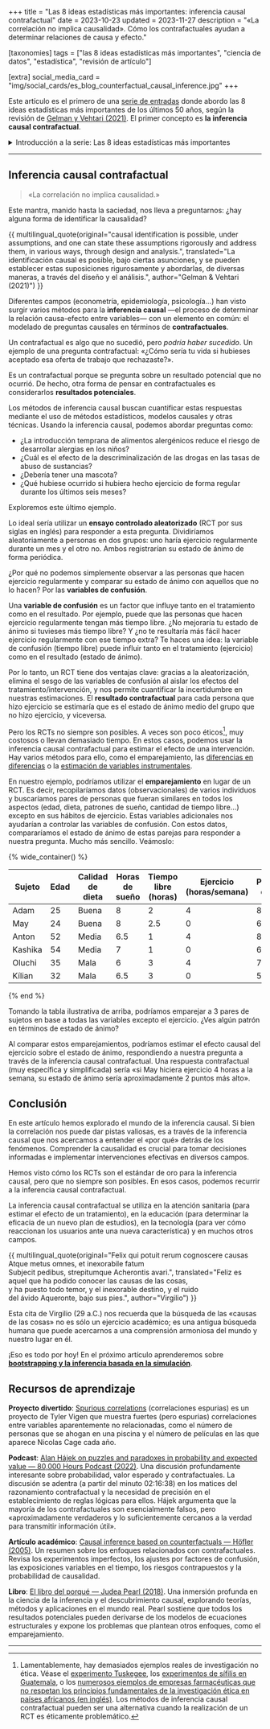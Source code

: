 +++
title = "Las 8 ideas estadísticas más importantes: inferencia causal contrafactual"
date = 2023-10-23
updated = 2023-11-27
description = "«La correlación no implica causalidad». Cómo los contrafactuales ayudan a determinar relaciones de causa y efecto."

[taxonomies]
tags = ["las 8 ideas estadísticas más importantes", "ciencia de datos", "estadística", "revisión de artículo"]

[extra]
social_media_card = "img/social_cards/es_blog_counterfactual_causal_inference.jpg"
+++

Este artículo es el primero de una [serie de entradas](/es/tags/las-8-ideas-estadisticas-mas-importantes/) donde abordo las 8 ideas estadísticas más importantes de los últimos 50 años, según la revisión de [Gelman y Vehtari (2021)](https://arxiv.org/abs/2012.00174). El primer concepto es **la inferencia causal contrafactual**.

<details>
  <summary>Introducción a la serie: Las 8 ideas estadísticas más importantes</summary>
  <p>Los últimos 50 años han visto avances significativos en el campo de la estadística, moldeando la forma de entender y analizar datos. <a href="https://arxiv.org/abs/2012.00174">Gelman y Vehtari (2021)</a> revisaron las 8 ideas más importantes en estadísticas de los últimos 50 años.</p>

   <p>Sentía curiosidad por las ocho ideas, así que decidí escribir sobre ellas para profundizar mi comprensión. Espero que a alguien más le resulte útil.</p>
</details>

---

## Inferencia causal contrafactual

> «La correlación no implica causalidad.»

Este mantra, manido hasta la saciedad, nos lleva a preguntarnos: ¿hay alguna forma de identificar la causalidad?

{{ multilingual_quote(original="causal identification is possible, under assumptions, and one can state these assumptions rigorously and address them, in various ways, through design and analysis.", translated="La identificación causal es posible, bajo ciertas asunciones, y se pueden establecer estas suposiciones rigurosamente y abordarlas, de diversas maneras, a través del diseño y el análisis.", author="Gelman & Vehtari (2021)") }}

Diferentes campos (econometría, epidemiología, psicología…) han visto surgir varios métodos para la **inferencia causal** —el proceso de determinar la relación causa-efecto entre variables— con un elemento en común: el modelado de preguntas causales en términos de **contrafactuales**.

Un contrafactual es algo que no sucedió, pero *podría haber sucedido*. Un ejemplo de una pregunta contrafactual: «¿Cómo sería tu vida si hubieses aceptado esa oferta de trabajo que rechazaste?».

Es un contrafactual porque se pregunta sobre un resultado potencial que no ocurrió. De hecho, otra forma de pensar en contrafactuales es considerarlos **resultados potenciales**.

Los métodos de inferencia causal buscan cuantificar estas respuestas mediante el uso de métodos estadísticos, modelos causales y otras técnicas. Usando la inferencia causal, podemos abordar preguntas como:

- ¿La introducción temprana de alimentos alergénicos reduce el riesgo de desarrollar alergias en los niños?
- ¿Cuál es el efecto de la descriminalización de las drogas en las tasas de abuso de sustancias?
- ¿Debería tener una mascota?
- ¿Qué hubiese ocurrido si hubiera hecho ejercicio de forma regular durante los últimos seis meses?

Exploremos este último ejemplo.

Lo ideal sería utilizar un **ensayo controlado aleatorizado** (RCT por sus siglas en inglés) para responder a esta pregunta. Dividiríamos aleatoriamente a personas en dos grupos: uno haría ejercicio regularmente durante un mes y el otro no. Ambos registrarían su estado de ánimo de forma periódica.

¿Por qué no podemos simplemente observar a las personas que hacen ejercicio regularmente y comparar su estado de ánimo con aquellos que no lo hacen? Por las **variables de confusión**.

Una **variable de confusión** es un factor que influye tanto en el tratamiento como en el resultado. Por ejemplo, puede que las personas que hacen ejercicio regularmente tengan más tiempo libre. ¿No mejoraría tu estado de ánimo si tuvieses más tiempo libre? Y ¿no te resultaría más fácil hacer ejercicio regularmente con ese tiempo extra? Te haces una idea: la variable de confusión (tiempo libre) puede influir tanto en el tratamiento (ejercicio) como en el resultado (estado de ánimo).

Por lo tanto, un RCT tiene dos ventajas clave: gracias a la aleatorización, elimina el sesgo de las variables de confusión al aislar los efectos del tratamiento/intervención, y nos permite cuantificar la incertidumbre en nuestras estimaciones. El **resultado contrafactual** para cada persona que hizo ejercicio se estimaría que es el estado de ánimo medio del grupo que no hizo ejercicio, y viceversa.

Pero los RCTs no siempre son posibles. A veces son poco éticos[^1], muy costosos o llevan demasiado tiempo. En estos casos, podemos usar la inferencia causal contrafactual para estimar el efecto de una intervención. Hay varios métodos para ello, como el emparejamiento, las [diferencias en diferencias](https://es.wikipedia.org/wiki/Diferencias_en_diferencias) o la [estimación de variables instrumentales](https://es.wikipedia.org/wiki/Variable_instrumental).

En nuestro ejemplo, podríamos utilizar el **emparejamiento** en lugar de un RCT. Es decir, recopilaríamos datos (observacionales) de varios individuos y buscaríamos pares de personas que fueran similares en todos los aspectos (edad, dieta, patrones de sueño, cantidad de tiempo libre…) excepto en sus hábitos de ejercicio. Estas variables adicionales nos ayudarían a controlar las variables de confusión. Con estos datos, compararíamos el estado de ánimo de estas parejas para responder a nuestra pregunta. Mucho más sencillo. Veámoslo:

{% wide_container() %}

| Sujeto   | Edad | Calidad de dieta | Horas de sueño | Tiempo libre (horas) | Ejercicio (horas/semana) | Puntuación de ánimo |
|----------|------|------------------|----------------|----------------------|--------------------------|---------------------|
| Adam     | 25   | Buena            | 8              | 2                    | 4                        | 8                   |
| May      | 24   | Buena            | 8              | 2.5                  | 0                        | 6                   |
| Anton    | 52   | Media            | 6.5            | 1                    | 4                        | 8                   |
| Kashika  | 54   | Media            | 7              | 1                    | 0                        | 6                   |
| Oluchi   | 35   | Mala             | 6              | 3                    | 4                        | 7                   |
| Kílian   | 32   | Mala             | 6.5            | 3                    | 0                        | 5                   |

{% end %}

Tomando la tabla ilustrativa de arriba, podríamos emparejar a 3 pares de sujetos en base a todas las variables excepto el ejercicio. ¿Ves algún patrón en términos de estado de ánimo?

Al comparar estos emparejamientos, podríamos estimar el efecto causal del ejercicio sobre el estado de ánimo, respondiendo a nuestra pregunta a través de la inferencia causal contrafactual. Una respuesta contrafactual (muy específica y simplificada) sería «si May hiciera ejercicio 4 horas a la semana, su estado de ánimo sería aproximadamente 2 puntos más alto».

## Conclusión

En este artículo hemos explorado el mundo de la inferencia causal. Si bien la correlación nos puede dar pistas valiosas, es a través de la inferencia causal que nos acercamos a entender el «por qué» detrás de los fenómenos. Comprender la causalidad es crucial para tomar decisiones informadas e implementar intervenciones efectivas en diversos campos.

Hemos visto cómo los RCTs son el estándar de oro para la inferencia causal, pero que no siempre son posibles. En esos casos, podemos recurrir a la inferencia causal contrafactual.

La inferencia causal contrafactual se utiliza en la atención sanitaria (para estimar el efecto de un tratamiento), en la educación (para determinar la eficacia de un nuevo plan de estudios), en la tecnología (para ver cómo reaccionan los usuarios ante una nueva característica) y en muchos otros campos.

{{ multilingual_quote(original="Felix qui potuit rerum cognoscere causas<br>
    Atque metus omnes, et inexorabile fatum<br>
    Subjecit pedibus, strepitumque Acherontis avari.", translated="Feliz es aquel que ha podido conocer las causas de las cosas,<br>
    y ha puesto todo temor, y el inexorable destino, y el ruido<br>
    del ávido Aqueronte, bajo sus pies.", author="Virgilio") }}

Esta cita de Virgilio (29 a.C.) nos recuerda que la búsqueda de las «causas de las cosas» no es sólo un ejercicio académico; es una antigua búsqueda humana que puede acercarnos a una comprensión armoniosa del mundo y nuestro lugar en él.

¡Eso es todo por hoy! En el próximo artículo aprenderemos sobre **[bootstrapping y la inferencia basada en la simulación](/es/blog/bootstrapping-and-simulation-based-inference/)**.

## Recursos de aprendizaje

**Proyecto divertido**: [Spurious correlations](https://tylervigen.com/spurious-correlations) (correlaciones espurias) es un proyecto de Tyler Vigen que muestra fuertes (pero espurias) correlaciones entre variables aparentemente no relacionadas, como el número de personas que se ahogan en una piscina y el número de películas en las que aparece Nicolas Cage cada año.

**Podcast**: [Alan Hájek on puzzles and paradoxes in probability and expected value — 80,000 Hours Podcast (2022)](https://80000hours.org/podcast/episodes/alan-hajek-probability-expected-value/#counterfactuals-021638). Una discusión profundamente interesante sobre probabilidad, valor esperado y contrafactuales. La discusión se adentra (a partir del minuto 02:16:38) en los matices del razonamiento contrafactual y la necesidad de precisión en el establecimiento de reglas lógicas para ellos. Hájek argumenta que la mayoría de los contrafactuales son esencialmente falsos, pero «aproximadamente verdaderos y lo suficientemente cercanos a la verdad para transmitir información útil».

**Artículo académico**: [Causal inference based on counterfactuals — Höfler (2005)](https://doi.org/10.1186/1471-2288-5-28). Un resumen sobre los enfoques relacionados con contrafactuales. Revisa los experimentos imperfectos, los ajustes por factores de confusión, las exposiciones variables en el tiempo, los riesgos contrapuestos y la probabilidad de causalidad.

**Libro**: [El libro del porqué — Judea Pearl (2018)](https://www.pasadopresente.com/component/booklibraries/bookdetails/2020-06-17-11-33-26). Una inmersión profunda en la ciencia de la inferencia y el descubrimiento causal, explorando teorías, métodos y aplicaciones en el mundo real. Pearl sostiene que todos los resultados potenciales pueden derivarse de los modelos de ecuaciones estructurales y expone los problemas que plantean otros enfoques, como el emparejamiento.

---

[^1]: Lamentablemente, hay demasiados ejemplos reales de investigación no ética. Véase el [experimento Tuskegee](https://es.wikipedia.org/wiki/Experimento_Tuskegee), los [experimentos de sífilis en Guatemala](https://es.wikipedia.org/wiki/Experimentos_sobre_s%C3%ADfilis_en_Guatemala), o los [numerosos ejemplos de empresas farmacéuticas que no respetan los principios fundamentales de la investigación ética en países africanos (en inglés)](https://en.wikipedia.org/wiki/Medical_experimentation_in_Africa). Los métodos de inferencia causal contrafactual pueden ser una alternativa cuando la realización de un RCT es éticamente problemático.
